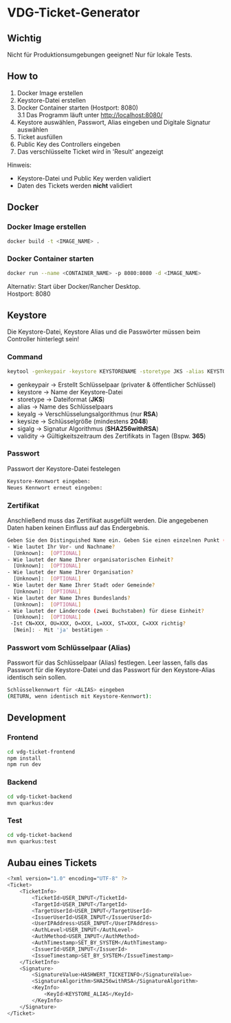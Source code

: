 # VDG-Ticket-Generator
## Wichtig
Nicht für Produktionsumgebungen geeignet! Nur für lokale Tests.

## How to
1. Docker Image erstellen
2. Keystore-Datei erstellen 
3. Docker Container starten (Hostport: 8080)
<br/>3.1 Das Programm läuft unter [http://localhost:8080/](http://localhost:8080/)
4. Keystore auswählen, Passwort, Alias eingeben und Digitale Signatur auswählen
5. Ticket ausfüllen
6. Public Key des Controllers eingeben
7. Das verschlüsselte Ticket wird in 'Result' angezeigt

Hinweis:
- Keystore-Datei und Public Key werden validiert
- Daten des Tickets werden __nicht__ validiert

## Docker
### Docker Image erstellen
```sh
docker build -t <IMAGE_NAME> .
```

### Docker Container starten
```sh
docker run --name <CONTAINER_NAME> -p 8080:8080 -d <IMAGE_NAME>
```
Alternativ: Start über Docker/Rancher Desktop.<br/>
Hostport: 8080

## Keystore
Die Keystore-Datei, Keystore Alias und die Passwörter müssen beim Controller hinterlegt sein!
### Command
```sh
keytool -genkeypair -keystore KEYSTORENAME -storetype JKS -alias KEYSTOREALIAS -keyalg RSA -keysize 2048 -sigalg SHA256withRSA -validity 365
```
- genkeypair → Erstellt Schlüsselpaar (privater & öffentlicher Schlüssel) <br/>
- keystore → Name der Keystore-Datei <br/>
- storetype → Dateiformat (__JKS__) </br>
- alias → Name des Schlüsselpaars <br/>
- keyalg → Verschlüsselungsalgorithmus (nur __RSA__) <br/>
- keysize → Schlüsselgröße (mindestens __2048__) <br/>
- sigalg →  Signatur Algorithmus (__SHA256withRSA__) <br/>
- validity → Gültigkeitszeitraum des Zertifikats in Tagen (Bspw. __365__) <br/>

### Passwort
Passwort der Keystore-Datei festelegen

```sh
Keystore-Kennwort eingeben:
Neues Kennwort erneut eingeben:
```

### Zertifikat
Anschließend muss das Zertifikat ausgefüllt werden. Die angegebenen Daten haben keinen Einfluss auf das Endergebnis.<br/>

```sh
Geben Sie den Distinguished Name ein. Geben Sie einen einzelnen Punkt (.) an, um eine Unterkomponente leer zu lassen, oder drücken Sie die Eingabetaste, um den Standardwert in Klammern zu verwenden.
- Wie lautet Ihr Vor- und Nachname?
  [Unknown]:  [OPTIONAL]
- Wie lautet der Name Ihrer organisatorischen Einheit?
  [Unknown]:  [OPTIONAL] 
- Wie lautet der Name Ihrer Organisation? 
  [Unknown]:  [OPTIONAL] 
- Wie lautet der Name Ihrer Stadt oder Gemeinde? 
  [Unknown]:  [OPTIONAL] 
- Wie lautet der Name Ihres Bundeslands? 
  [Unknown]:  [OPTIONAL] 
- Wie lautet der Ländercode (zwei Buchstaben) für diese Einheit? 
  [Unknown]:  [OPTIONAL] 
 -Ist CN=XXX, OU=XXX, O=XXX, L=XXX, ST=XXX, C=XXX richtig? 
  [Nein]: - Mit 'ja' bestätigen - 
```

### Passwort vom Schlüsselpaar (Alias)
Passwort für das Schlüsselpaar (Alias) festlegen. Leer lassen, falls das Passwort für die Keystore-Datei und das Passwort für den Keystore-Alias identisch sein sollen.
```sh
Schlüsselkennwort für <ALIAS> eingeben
(RETURN, wenn identisch mit Keystore-Kennwort):
```

## Development
### Frontend
```sh
cd vdg-ticket-frontend
npm install
npm run dev
```

### Backend
```sh
cd vdg-ticket-backend
mvn quarkus:dev
```

### Test
```sh
cd vdg-ticket-backend
mvn quarkus:test
```

## Aubau eines Tickets
```sh
<?xml version="1.0" encoding="UTF-8" ?>
<Ticket>
	<TicketInfo>
		<TicketId>USER_INPUT</TicketId>
		<TargetId>USER_INPUT</TargetId>
		<TargetUserId>USER_INPUT</TargetUserId>
		<IssuerUserId>USER_INPUT</IssuerUserId>
		<UserIPAddress>USER_INPUT</UserIPAddress>
		<AuthLevel>USER_INPUT</AuthLevel>
		<AuthMethod>USER_INPUT</AuthMethod>
		<AuthTimestamp>SET_BY_SYSTEM</AuthTimestamp>
		<IssuerId>USER_INPUT</IssuerId>
		<IssueTimestamp>SET_BY_SYSTEM</IssueTimestamp>
	</TicketInfo>
	<Signature>
		<SignatureValue>HASHWERT_TICKETINFO</SignatureValue>
		<SignatureAlgorithm>SHA256withRSA</SignatureAlgorithm>
		<KeyInfo>
			<KeyId>KEYSTORE_ALIAS</KeyId>
		</KeyInfo>
	</Signature>
</Ticket>
```